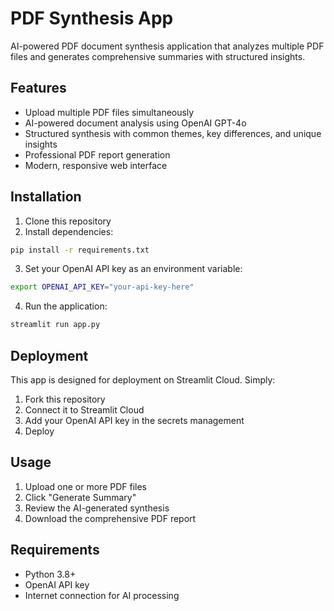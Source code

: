 # PDF Synthesis App

AI-powered PDF document synthesis application that analyzes multiple PDF files and generates comprehensive summaries with structured insights.

## Features

- Upload multiple PDF files simultaneously
- AI-powered document analysis using OpenAI GPT-4o
- Structured synthesis with common themes, key differences, and unique insights
- Professional PDF report generation
- Modern, responsive web interface

## Installation

1. Clone this repository
2. Install dependencies:
```bash
pip install -r requirements.txt
```
3. Set your OpenAI API key as an environment variable:
```bash
export OPENAI_API_KEY="your-api-key-here"
```
4. Run the application:
```bash
streamlit run app.py
```

## Deployment

This app is designed for deployment on Streamlit Cloud. Simply:
1. Fork this repository
2. Connect it to Streamlit Cloud
3. Add your OpenAI API key in the secrets management
4. Deploy

## Usage

1. Upload one or more PDF files
2. Click "Generate Summary" 
3. Review the AI-generated synthesis
4. Download the comprehensive PDF report

## Requirements

- Python 3.8+
- OpenAI API key
- Internet connection for AI processing